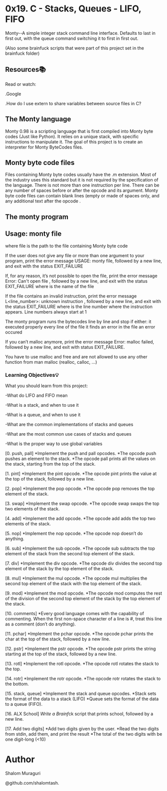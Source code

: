 
# 0x19. C - Stacks, Queues - LIFO, FIFO
Monty--A simple integer stack command line interface. Defaults to last in first out, with the queue command switching it to first in first out.

(Also some brainfuck scripts that were part of this project set in the brainfuck folder)
## Resources📚
Read or watch:

.Google

.How do I use extern to share variables between source files in C?
## The Monty language
Monty 0.98 is a scripting language that is first compiled into Monty byte codes (Just like Python). It relies on a unique stack, with specific instructions to manipulate it. The goal of this project is to create an interpreter for Monty ByteCodes files.

## Monty byte code files

Files containing Monty byte codes usually have the .m extension. Most of the industry uses this standard but it is not required by the specification of the language. There is not more than one instruction per line. There can be any number of spaces before or after the opcode and its argument.
Monty byte code files can contain blank lines (empty or made of spaces only, and any additional text after the opcode .
## The monty program
## Usage: monty file
where file is the path to the file containing Monty byte code

If the user does not give any file or more than one argument to your program, print the error message USAGE: monty file, followed by a new line, and exit with the status EXIT_FAILURE

If, for any reason, it’s not possible to open the file, print the error message Error: Can't open file , followed by a new line, and exit with the status EXIT_FAILURE where is the name of the file

If the file contains an invalid instruction, print the error message L<line_number>: unknown instruction , followed by a new line, and exit with the status EXIT_FAILURE where is the line number where the instruction appears.
Line numbers always start at 1

The monty program runs the bytecodes line by line and stop if either:
it executed properly every line of the file
it finds an error in the file
an error occured

If you can’t malloc anymore, print the error message Error: malloc failed, followed by a new line, and exit with status EXIT_FAILURE.

You have to use malloc and free and are not allowed to use any other function from man malloc (realloc, calloc, …)
### Learning Objectives💡
What you should learn from this project:

-What do LIFO and FIFO mean

-What is a stack, and when to use it

-What is a queue, and when to use it

-What are the common implementations of stacks and queues

-What are the most common use cases of stacks and queues

-What is the proper way to use global variables

[0. push, pall]
*Implement the push and pall opcodes.
*The opcode push pushes an element to the stack.
*The opcode pall prints all the values on the stack, starting from the top of the stack.

[1. pint]
*Implement the pint opcode.
*The opcode pint prints the value at the top of the stack, followed by a new line.

[2. pop]
*Implement the pop opcode.
*The opcode pop removes the top element of the stack.

[3. swap]
*Implement the swap opcode.
*The opcode swap swaps the top two elements of the stack.

[4. add]
*Implement the add opcode. 
*The opcode add adds the top two elements of the stack.

[5. nop]
*Implement the nop opcode.
*The opcode nop doesn’t do anything.

[6. sub]
*Implement the sub opcode.
*The opcode sub subtracts the top element of the stack from the second top element of the stack.

[7. div]
*Implement the div opcode.
*The opcode div divides the second top element of the stack by the top element of the stack.

[8. mul]
*Implement the mul opcode.
*The opcode mul multiplies the second top element of the stack with the top element of the stack.

[9. mod]
*Implement the mod opcode.
*The opcode mod computes the rest of the division of the second top element of the stack by the top element of the stack.

[10. comments]
*Every good language comes with the capability of commenting. When the first non-space character of a line is #, treat this line as a comment (don’t do anything).

[11. pchar]
*Implement the pchar opcode.
*The opcode pchar prints the char at the top of the stack, followed by a new line.

[12. pstr]
*Implement the pstr opcode.
*The opcode pstr prints the string starting at the top of the stack, followed by a new line.

[13. rotl]
*Implement the rotl opcode.
*The opcode rotl rotates the stack to the top.

[14. rotr]
*Implement the rotr opcode.
*The opcode rotr rotates the stack to the bottom.

[15. stack, queue]
*Implement the stack and queue opcodes.
*Stack sets the format of the data to a stack (LIFO)
*Queue sets the format of the data to a queue (FIFO).

[16. ALX School]
*Write a Brainf*ck script that prints school, followed by a new line.

[17. Add two digits]
*Add two digits given by the user.
*Read the two digits from stdin, add them, and print the result
*The total of the two digits with be one digit-long (<10)
# Author

Shalom Muraguri

	
@github.com/shalomtash.
